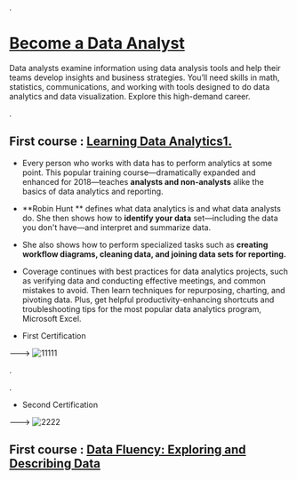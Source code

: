 
.


# [Become a Data Analyst](https://www.linkedin.com/learning/paths/become-a-data-analyst)





Data analysts examine information using data analysis tools and help their teams develop insights and business strategies. You’ll need skills in math, statistics, communications, and working with tools designed to do data analytics and data visualization. Explore this high-demand career.





.


## First course : [Learning Data Analytics1. ](https://www.linkedin.com/learning/learning-data-analytics-2/learning-to-interpret-existing-data?contextUrn=urn%3Ali%3AlyndaLearningPath%3A5ec59c4a498e70845153bbc5)




- Every person who works with data has to perform analytics at some point. This popular training course—dramatically expanded and enhanced for 2018—teaches **analysts and non-analysts** alike the basics of data analytics and reporting. 

- **Robin Hunt ** defines what data analytics is and what data analysts do. She then shows how to **identify your data** set—including the data you don't have—and interpret and summarize data. 


- She also shows how to perform specialized tasks such as **creating workflow diagrams, cleaning data, and joining data sets for reporting.**



- Coverage continues with best practices for data analytics projects, such as verifying data and conducting effective meetings, and common mistakes to avoid. Then learn techniques for repurposing, charting, and pivoting data. Plus, get helpful productivity-enhancing shortcuts and troubleshooting tips for the most popular data analytics program, Microsoft Excel.





- First Certification

 --->  ![11111](https://user-images.githubusercontent.com/36210723/105284818-e4c41600-5bbb-11eb-8dcf-e55653426da3.png)



.

.


- Second Certification 


 --->  ![2222](https://user-images.githubusercontent.com/36210723/105285874-eb538d00-5bbd-11eb-80e0-0985530b9284.png)








## First course : [Data Fluency: Exploring and Describing Data](https://www.linkedin.com/learning/data-fluency-exploring-and-describing-data/gather-greater-insight-and-make-better-decisions-with-your-data?contextUrn=urn%3Ali%3AlyndaLearningPath%3A5ec59c4a498e70845153bbc5)
